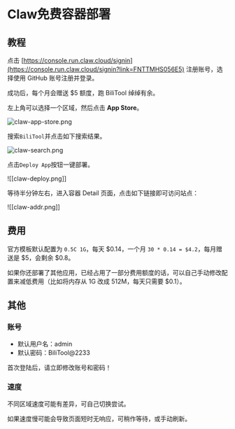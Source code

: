 # Claw免费容器部署

## 教程

点击 [https://console.run.claw.cloud/signin](https://console.run.claw.cloud/signin?link=FNTTMHS056E5) 注册账号，选择使用 GitHub 账号注册并登录。

成功后，每个月会赠送 $5 额度，跑 BiliTool 绰绰有余。

左上角可以选择一个区域，然后点击 **App Store**。

![claw-app-store.png](claw-app-store.png)

搜索`BiliTool`并点击如下搜索结果。

![claw-search.png](claw-search.png)

点击`Deploy App`按钮一键部署。

![[claw-deploy.png]]

等待半分钟左右，进入容器 Detail 页面，点击如下链接即可访问站点：

![[claw-addr.png]]

## 费用

官方模板默认配置为 `0.5C 1G`，每天 $0.14，一个月 `30 * 0.14 = $4.2`，每月赠送是 $5，会剩余 $0.8。

如果你还部署了其他应用，已经占用了一部分费用额度的话，可以自己手动修改配置来减低费用（比如将内存从 1G 改成 512M，每天只需要 $0.1）。

## 其他

### 账号

- 默认用户名：admin
- 默认密码：BiliTool@2233

首次登陆后，请立即修改账号和密码！

### 速度

不同区域速度可能有差异，可自己切换尝试。

如果速度慢可能会导致页面短时无响应，可稍作等待，或手动刷新。